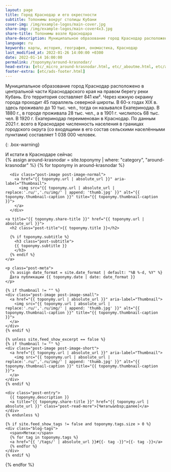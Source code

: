 ```yaml
---
layout: page
title: Город Краснодар и его окрестности
subtitle: Топонимы вокруг столицы Кубани
cover-img: /img/example-logos/main-cover.jpg
share-img: /img/example-logos/main-cover4x3.jpg
share-title: Топонимы возле Краснодара
share-description: Муниципальное образование город Краснодар расположено в центральной части Краснодарского края на правом берегу реки Кубань. Его территория - 841 км².
language: ru
keywords: карты, история, география, ономастика, Краснодар
last_modified_at: 2022-01-26 14:00:00 +0300
date: 2022-01-14 16:00:00
permalink: /toponymy/around-krasnodar/
head-extra: [etc/_micro_around-krasnodar.html, etc/_aboutme.html, etc/ads.html]
footer-extra: [etc/ads-footer.html]
---
```

Муниципальное образование город Краснодар расположено в центральной части Краснодарского края на правом берегу реки Кубань. Его территория составляет 841 км². Через южную окраину города проходит 45 параллель северной широты. В 60-х годах ХIХ в. здесь проживало до 10 тыс. чел., тогда он назывался Екатеринодар. В 1880 г., в городе проживала 28 тыс. чел., а в 1901 г. числилось 68 тыс. чел. В 1920 г. Екатеринодар переименован в Краснодар. По данным 2021 г. всего в Краснодаре численность населения в границах городского округа (со входящими в его состав сельскими населёнными пунктами) составляет 1 038 000 человек.

{: .box-warning}
<div id="weather">И кстати в Краснодаре сейчас</div>

<div class="posts-list">
  {% assign around-krasnodar = site.toponymy | where: "category", "around-krasnodar" %}
  {% for toponymy in around-krasnodar %}
  <article class="post-preview">

  <!--    {%- capture thumbnail -%}
        {% if toponymy.thumbnail-img %}
          {{ toponymy.thumbnail-img }}
        {% elsif toponymy.cover-img %}
          {% if toponymy.cover-img.first %}
            {{ toponymy.cover-img[0].first.first }}
          {% else %}
            {{ toponymy.cover-img }}
          {% endif %}
        {% else %}
        {% endif %}
      {% endcapture %}
      {% assign thumbnail=thumbnail | strip %}

      {% if site.feed_show_excerpt == false %}
      {% if thumbnail != "" %} -->
      <div class="post-image post-image-normal">
        <a href="{{ toponymy.url | absolute_url }}" aria-label="Thumbnail">
          <img src="{{ toponymy.url | absolute_url | replace:'.ru/','.ru/img/' | append: 'thumb.jpg' }}" alt="{{ toponymy.thumbnail-caption }}" title="{{ toponymy.thumbnail-caption }}">
        </a>
      </div>
  <!--    {% endif %}
      {% endif %} -->

    <a title="{{ toponymy.share-title }}" href="{{ toponymy.url | absolute_url }}">
      <h2 class="post-title">{{ toponymy.title }}</h2>

      {% if toponymy.subtitle %}
        <h3 class="post-subtitle">
        {{ toponymy.subtitle }}
        </h3>
      {% endif %}
    </a>

    <p class="post-meta">
      {% assign date_format = site.date_format | default: "%B %-d, %Y" %}
      Дата публикации {{ toponymy.date | date: date_format }}
    </p>

    {% if thumbnail != "" %}
    <div class="post-image post-image-small">
      <a href="{{ toponymy.url | absolute_url }}" aria-label="Thumbnail">
        <img src="{{ toponymy.url | absolute_url | replace:'.ru/','.ru/img/' | append: 'thumb.jpg' }}" alt="{{ toponymy.thumbnail-caption }}" title="{{ toponymy.thumbnail-caption }}">
      </a>
    </div>
    {% endif %}

    {% unless site.feed_show_excerpt == false %}
    {% if thumbnail != "" %}
    <div class="post-image post-image-short">
      <a href="{{ toponymy.url | absolute_url }}" aria-label="Thumbnail">
        <img src="{{ toponymy.url | absolute_url | replace:'.ru/','.ru/img/' | append: 'thumb.jpg' }}" alt="{{ toponymy.thumbnail-caption }}" title="{{ toponymy.thumbnail-caption }}">
      </a>
    </div>
    {% endif %}

    <div class="post-entry">
      {{ toponymy.description }}
      <a title="{{ toponymy.share-title }}" href="{{ toponymy.url | absolute_url }}" class="post-read-more">[Читать&nbsp;далее]</a>
    </div>
    {% endunless %}

    {% if site.feed_show_tags != false and toponymy.tags.size > 0 %}
    <div class="blog-tags">
      <span>Метки:</span>
      {% for tag in toponymy.tags %}
      <a href="{{ '/tags/' | absolute_url }}#{{- tag -}}">{{- tag -}}</a>
      {% endfor %}
    </div>
    {% endif %}

   </article>
  {% endfor %}
</div>
